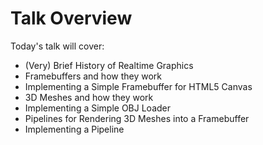 # Talk Overview

Today's talk will cover:

* (Very) Brief History of Realtime Graphics
* Framebuffers and how they work
* Implementing a Simple Framebuffer for HTML5 Canvas
* 3D Meshes and how they work
* Implementing a Simple OBJ Loader
* Pipelines for Rendering 3D Meshes into a Framebuffer
* Implementing a Pipeline